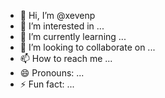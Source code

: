 - 👋 Hi, I’m @xevenp
- 👀 I’m interested in ...
- 🌱 I’m currently learning ...
- 💞️ I’m looking to collaborate on ...
- 📫 How to reach me ...
- 😄 Pronouns: ...
- ⚡ Fun fact: ...

<!---
xevenp/xevenp is a ✨ special ✨ repository because its `README.md` (this file) appears on your GitHub profile.
You can click the Preview link to take a look at your changes.
--->
